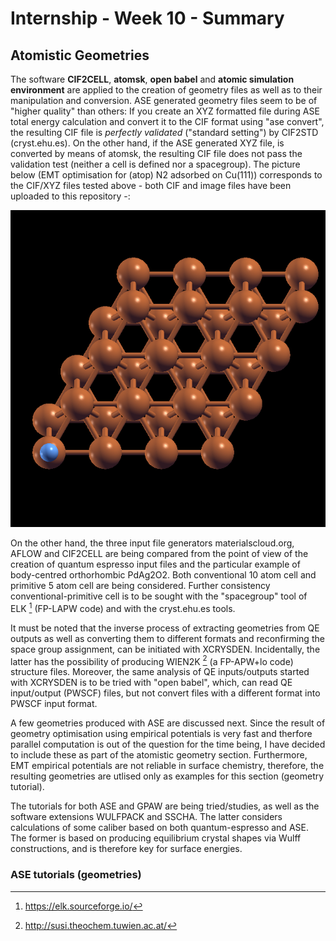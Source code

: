 
# Internship - Week 10 - Summary

## Atomistic Geometries

The software **CIF2CELL**, **atomsk**, **open babel** and **atomic simulation environment** are applied to the creation of geometry files as well as to their manipulation and conversion. ASE generated geometry files seem to be of "higher quality" than others: If you create an XYZ formatted file during ASE total energy calculation and convert it to the CIF format using "ase convert", the resulting CIF file is *perfectly validated* ("standard setting") by CIF2STD (cryst.ehu.es). On the other hand, if the ASE generated XYZ file, is converted by means of atomsk, the resulting CIF file does not pass the validation test (neither a cell is defined nor a spacegroup). The picture below (EMT optimisation for (atop) N2 adsorbed on Cu(111)) corresponds to the CIF/XYZ files tested above - both CIF and image files have been uploaded to this repository -:

![](slabase.png) 

On the other hand, the three input file generators materialscloud.org, AFLOW and CIF2CELL are being compared from the point of view of the creation of quantum espresso input files and the particular example of body-centred orthorhombic PdAg2O2. Both conventional 10 atom cell and primitive 5 atom cell are being considered. Further consistency conventional-primitive cell is to be sought with the "spacegroup" tool of ELK [^1] (FP-LAPW code) and with the cryst.ehu.es tools.

It must be noted that the inverse process of extracting geometries from QE outputs as well as converting them to different formats and reconfirming the space group assignment, can be initiated with XCRYSDEN. Incidentally, the latter has the possibility of producing WIEN2K [^2] (a FP-APW+lo code) structure files. Moreover, the same analysis of QE inputs/outputs started with XCRYSDEN is to be tried with "open babel", which, can read QE input/output (PWSCF) files, but not convert files with a different format into PWSCF input format.

A few geometries produced with ASE are discussed next. Since the result of geometry optimisation using empirical potentials is very fast and therfore parallel computation is out of the question for the time being, I have decided to include these as part of the atomistic geometry section. Furthermore, EMT empirical potentials are not reliable in surface chemistry, therefore, the resulting geometries are utlised only as examples for this section (geometry tutorial).

The tutorials for both ASE and GPAW are being tried/studies, as well as the software extensions WULFPACK and SSCHA. The latter considers calculations of some caliber based on both quantum-espresso and ASE. The former is based on producing equilibrium crystal shapes via Wulff constructions, and is therefore key for surface energies.

### ASE tutorials (geometries)

[^1]: https://elk.sourceforge.io/
[^2]: http://susi.theochem.tuwien.ac.at/

